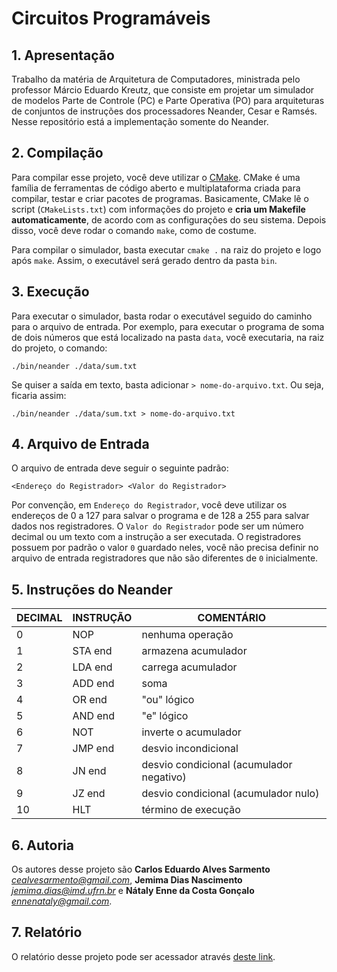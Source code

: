 # Circuitos Programáveis

## 1. Apresentação

Trabalho da matéria de Arquitetura de Computadores, ministrada pelo professor Márcio Eduardo Kreutz, que consiste em projetar um simulador de modelos Parte de Controle (PC) e Parte Operativa (PO) para arquiteturas de conjuntos de instruções dos processadores Neander, Cesar e Ramsés. Nesse repositório está a implementação somente do Neander.

## 2. Compilação

Para compilar esse projeto, você deve utilizar o [CMake](https://cmake.org).
CMake é uma família de ferramentas de código aberto e multiplataforma criada para compilar, testar e criar pacotes de programas.
Basicamente, CMake lê o script (`CMakeLists.txt`) com informações do projeto e **cria um Makefile automaticamente**, de acordo com as configurações do seu sistema.
Depois disso, você deve rodar o comando `make`, como de costume.

Para compilar o simulador, basta executar `cmake .` na raiz do projeto e logo após `make`. Assim, o executável será gerado dentro da pasta `bin`.

## 3. Execução

Para executar o simulador, basta rodar o executável seguido do caminho para o arquivo de entrada. Por exemplo, para executar o programa de soma de dois números que está localizado na pasta `data`, você executaria, na raiz do projeto, o comando:

`./bin/neander ./data/sum.txt`

Se quiser a saída em texto, basta adicionar `> nome-do-arquivo.txt`. Ou seja, ficaria assim:

`./bin/neander ./data/sum.txt > nome-do-arquivo.txt`

## 4. Arquivo de Entrada

O arquivo de entrada deve seguir o seguinte padrão:

    <Endereço do Registrador> <Valor do Registrador>

Por convenção, em `Endereço do Registrador`, você deve utilizar os endereços de 0 a 127 para salvar o programa e de 128 a 255 para salvar dados nos registradores.
O `Valor do Registrador` pode ser um número decimal ou um texto com a instrução a ser executada.
O registradores possuem por padrão o valor `0` guardado neles, você não precisa definir no arquivo de entrada registradores que não são diferentes de `0` inicialmente.

## 5. Instruções do Neander

| DECIMAL | INSTRUÇÃO | COMENTÁRIO                               |
|---------|-----------|------------------------------------------|
| 0       | NOP       | nenhuma operação                         |
| 1       | STA end   | armazena acumulador                      |
| 2       | LDA end   | carrega acumulador                       |
| 3       | ADD end   | soma                                     |
| 4       | OR end    | "ou" lógico                              |
| 5       | AND end   | "e" lógico                               |
| 6       | NOT       | inverte o acumulador                     |
| 7       | JMP end   | desvio incondicional                     |
| 8       | JN end    | desvio condicional (acumulador negativo) |
| 9       | JZ end    | desvio condicional (acumulador nulo)     |
| 10      | HLT       | término de execução                      |

## 6. Autoria

Os autores desse projeto são **Carlos Eduardo Alves Sarmento** _<cealvesarmento@gmail.com>_, **Jemima Dias Nascimento** _<jemima.dias@imd.ufrn.br>_ e **Nátaly Enne da Costa Gonçalo** _<ennenataly@gmail.com>_.

## 7. Relatório

O relatório desse projeto pode ser acessador através [deste link](https://docs.google.com/document/d/1GN5y_fh1M9KTwxSecDsW2NrL8zrxTzQexTYy7AZ6ack/edit?usp=sharing).